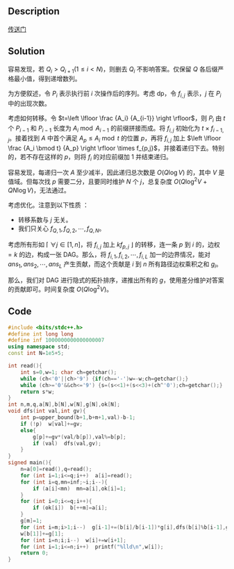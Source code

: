 ## Description

[传送门](https://www.luogu.com.cn/problem/AT_agc003_e)

## Solution

容易发现，若 $Q_i>Q_{i+1}(1 \le i < N)$，则删去 $Q_i$ 不影响答案。仅保留 $Q$ 各后缀严格最小值，得到递增数列。

为方便叙述，令 $P_i$ 表示执行前 $i$ 次操作后的序列。考虑 $\text{dp}$，令 $f_{i,j}$ 表示，$j$ 在 $P_i$ 中的出现次数。

考虑如何转移。令 $t=\left \lfloor \frac {A_i} {A_{i-1}} \right \rfloor$，则 $P_i$ 由 $t$ 个 $P_{i-1}$ 和 $P_{i-1}$ 长度为 $A_i \bmod A_{i-1}$ 的前缀拼接而成。将 $f_{i,j}$ 初始化为 $t \times f_{i-1,j}$。接着找到 $A$ 中首个满足 $A_p \le A_i \bmod t$ 的位置 $p$，再将 $f_{i,j}$ 加上 $\left \lfloor \frac {A_i \bmod t} {A_p} \right \rfloor \times f_{p,j}$，并接着递归下去。特别的，若不存在这样的 $p$，则将 $f_i$ 的对应前缀加 $1$ 并结束递归。

容易发现，每递归一次 $A$ 至少减半，因此递归总次数是 $O(Q \log V)$ 的，其中 $V$ 是值域。但每次找 $p$ 需要二分，且要同时维护 $N$ 个 $j$，总复杂度 $O(Q \log^2 V + QN \log V)$，无法通过。

考虑优化。注意到以下性质 ：
- 转移系数与 $j$ 无关。
- 我们只关心 $f_{Q,1},f_{Q,2},\cdots,f_{Q,N}$。

考虑所有形如 $\lceil$ $\forall j \in [1,n]$，将 $f_{i,j}$ 加上 $kf_{p,j}$ $\rfloor$ 的转移，连一条 $p$ 到 $i$ 的，边权 $=k$ 的边，构成一张 DAG。那么，将 $f_{i,1},f_{i,2},\cdots,f_{i,L}$ 加一的边界情况，能对 $ans_1,ans_2,\cdots,ans_L$ 产生贡献，而这个贡献是 $i$ 到 $n$ 所有路径边权乘积之和 $g_i$。

那么，我们对 DAG 进行隐式的拓扑排序，递推出所有的 $g$，使用差分维护对答案的贡献即可。时间复杂度 $O(Q \log^2 V)$。

## Code

```cpp
#include <bits/stdc++.h>
#define int long long
#define inf 1000000000000000007
using namespace std;
const int N=1e5+5;

int read(){
	int s=0,w=1; char ch=getchar();
	while (ch<'0'||ch>'9') {if(ch=='-')w=-w;ch=getchar();}
	while (ch>='0'&&ch<='9') {s=(s<<1)+(s<<3)+(ch^'0');ch=getchar();}
	return s*w;
}
int n,m,q,a[N],b[N],w[N],g[N],ok[N];
void dfs(int val,int gv){
	int p=upper_bound(b+1,b+m+1,val)-b-1;
	if (!p)  w[val]+=gv;
	else{
		g[p]+=gv*(val/b[p]),val%=b[p];
		if (val)  dfs(val,gv);
	}
}
signed main(){
	n=a[0]=read(),q=read();
	for (int i=1;i<=q;i++)  a[i]=read();
	for (int i=q,mn=inf;~i;i--){
		if (a[i]<mn)  mn=a[i],ok[i]=1;
	}
	for (int i=0;i<=q;i++){
		if (ok[i])  b[++m]=a[i];
	}
	g[m]=1;
	for (int i=m;i>1;i--)  g[i-1]+=(b[i]/b[i-1])*g[i],dfs(b[i]%b[i-1],g[i]);
	w[b[1]]+=g[1];
	for (int i=n;i;i--)  w[i]+=w[i+1];
	for (int i=1;i<=n;i++)  printf("%lld\n",w[i]);
	return 0;
}
```
